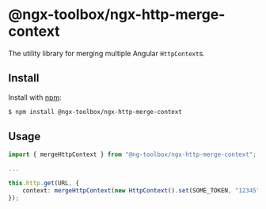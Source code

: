 # @ngx-toolbox/ngx-http-merge-context

The utility library for merging multiple Angular `HttpContext`s.

## Install

Install with [npm](https://www.npmjs.com/):

```sh
$ npm install @ngx-toolbox/ngx-http-merge-context
```

## Usage

```ts
import { mergeHttpContext } from "@ng-toolbox/ngx-http-merge-context";

...

this.http.get(URL, {
    context: mergeHttpContext(new HttpContext().set(SOME_TOKEN, "12345"), CACHE_CONTEXT)
});
```